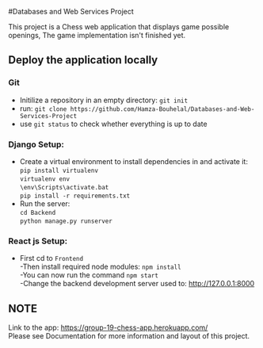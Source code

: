 #Databases and Web Services Project

This project is a Chess web application that displays game possible openings, The game implementation isn't finished yet. 
## Deploy the application locally 
### Git
- Initilize a repository in an empty directory:  `git init` <br/>
- run: `git clone https://github.com/Hamza-Bouhelal/Databases-and-Web-Services-Project` <br/>
- use `git status` to check whether everything is up to date <br/>
### Django Setup:
- Create a virtual environment to install dependencies in and activate it: <br/>
    `pip install virtualenv` <br/>
    `virtualenv env` <br/>
    `\env\Scripts\activate.bat` <br/>
    `pip install -r requirements.txt` <br/>
- Run the server: <br/>
    `cd Backend` <br/>
    `python manage.py runserver` <br/>
### React js Setup:
- First cd to `Frontend` <br/>
-Then install required node modules: `npm install` <br/>
-You can now run the command `npm start` <br/>
-Change the backend development server used to: http://127.0.0.1:8000 <br/>

## NOTE
Link to the app: https://group-19-chess-app.herokuapp.com/ <br/>
Please see Documentation for more information and layout of this project.
